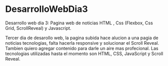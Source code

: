 # DesarrolloWebDia3
Desarrollo web dia 3: Pagina web de noticias HTML , Css (Flexbox, Css Grid, ScrollReveal) y  Javascript.

Tercer dia de desarollo web, la pagina subida hace alucion a una pagia de noticias tecnologias, falta hacerla responsive y solucionar el Scroll Reveal.
Tambien quiero agregar contenido para darle un aire mas profecional. Las tecnologias utilizadas hasta el momento son HTML, CSS, JavaScript y Scroll Reveal.

